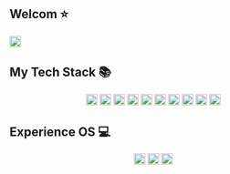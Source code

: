 <h2>Welcom ⭐</h2>
<p>
  <a href="https://www.instagram.com/minjun92/">
    <img src="https://img.shields.io/badge/-INSTA-E4405F?style=for-the-badge&logo=instagram&logoColor=ffffff" height="20">
  </a>
</p>
<h2> My Tech Stack 📚</h2>
<p align="center">
  <img src="https://img.shields.io/badge/-HTML5-E34F26?style=for-the-badge&logo=html5&logoColor=ffffff" height="20" />
  <img src="https://img.shields.io/badge/-CSS3-1572B6?style=for-the-badge&logo=css3&logoColor=ffffff" height="20" />
  <img src="https://img.shields.io/badge/-JAVASCRIPT-F7DF1E?style=for-the-badge&logo=javascript&logoColor=ffffff" height="20" />
  <img src="https://img.shields.io/badge/-JAVA-007396?style=for-the-badge&logo=java&logoColor=ffffff" height="20"/>
  <img src="https://img.shields.io/badge/-SPRING-6DB33F?style=for-the-badge&logo=spring&logoColor=ffffff" height="20"/>
  <img src="https://img.shields.io/badge/-SPRINGBOOT-6DB33F?style=for-the-badge&logo=springboot&logoColor=ffffff" height="20"/>
  <img src="https://img.shields.io/badge/-NODEJS-339933?style=for-the-badge&logo=node.js&logoColor=ffffff" height="20"/>
  <img src="https://img.shields.io/badge/-JQUERY-0769AD?style=for-the-badge&logo=jquery&logoColor=ffffff" height="20"/>
  <img src="https://img.shields.io/badge/-MySQL-4479A1?style=for-the-badge&logo=MySQL&logoColor=ffffff" height="20"/>
  <img src="https://img.shields.io/badge/-MariaDB-003545?style=for-the-badge&logo=mariadb&logoColor=ffffff" height="20"/>
</p>  
<h2>Experience OS 💻</h2>
<p align="center">
  <img src="https://img.shields.io/badge/-Windows Server-0078D6?style=for-the-badge&logo=windows&logoColor=ffffff" height="20"/>
  <img src="https://img.shields.io/badge/-Linux-FCC624?style=for-the-badge&logo=linux&logoColor=ffffff" height="20"/>
  <img src="https://img.shields.io/badge/-CentOS-262577?style=for-the-badge&logo=centos&logoColor=ffffff" height="20"/>
</p>

<!--
**shsha4/shsha4** is a ✨ _special_ ✨ repository because its `README.md` (this file) appears on your GitHub profile.

Here are some ideas to get you started:

- 🔭 I’m currently working on ...
- 🌱 I’m currently learning ...
- 👯 I’m looking to collaborate on ...
- 🤔 I’m looking for help with ...
- 💬 Ask me about ...
- 📫 How to reach me: ...
- 😄 Pronouns: ...
- ⚡ Fun fact: ...
-->
